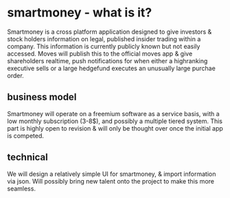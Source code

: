 # smartmoney -  what is it?

Smartmoney is a cross platform application designed to give investors & stock holders information on legal, published insider trading within a company. This information is currently publicly known but not easily accessed. Moves will publish this to the official moves app & give shareholders realtime, push notifications for when either a highranking executive sells or a large hedgefund executes an unusually large purchae order.

## business model

Smartmoney will operate on a freemium software as a service basis, with a low monthly subscription (3-8$), and possibly a multiple tiered system. This part is highly open to revision & will only be thought over once the initial app is competed.

## technical
We will design a relatively simple UI for smartmoney, & import information via json. Will possibly bring new talent onto the project to make this more seamless. 
